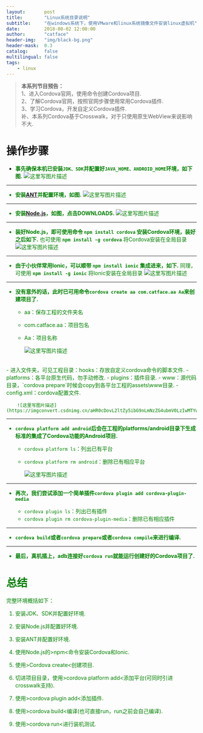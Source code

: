 ```yaml
---
layout:       post
title:        "Linux系统目录说明"
subtitle:     "在windows系统下，使用VMware和linux系统镜像文件安装linux虚拟机"
date:         2018-08-02 12:00:00
author:       "catface"
header-img:   "img/black-bg.png"
header-mask:  0.3
catalog:      false
multilingual: false
tags:
    - linux
---
```


> **本系列节目预告：**
> <br>1、进入Cordova官网，使用命令创建Cordova项目.
> <br>2、了解Cordova官网，按照官网步骤使用常用Cordova插件.
> <br>3、学习Cordova，开发自定义Cordova插件.
> <br>补、本系列Cordova基于Crosswalk，对于只使用原生WebView来说影响不大.

# 操作步骤

- **<font color=green>事先确保本机已安装`JDK、SDK`并配置好`JAVA_HOME、ANDROID_HOME`环境，如下图.**
![这里写图片描述](https://imgconvert.csdnimg.cn/aHR0cDovL2ltZy5ibG9nLmNzZG4ubmV0LzIwMTYwMTEyMTUzMzE4NjU3)

---

- **安装<a href="http://ant.apache.org/" target="_blank">ANT</a>并配置环境，如图.**
![这里写图片描述](https://imgconvert.csdnimg.cn/aHR0cDovL2ltZy5ibG9nLmNzZG4ubmV0LzIwMTYwMTEyMTYyMDAwMjc4)

---

- **安装<a href="https://nodejs.org/en/" target="_blank">Node.js</a>，如图，点击DOWNLOADS.**
![这里写图片描述](https://imgconvert.csdnimg.cn/aHR0cDovL2ltZy5ibG9nLmNzZG4ubmV0LzIwMTYwMTEyMTUzNTQ1NjQ2)

---

- **装好Node.js，即可使用命令 `npm install cordova` 安装Cordova环境，装好之后如下.**
也可使用 **`npm install -g cordova`** 将Cordova安装在全局目录
![这里写图片描述](https://imgconvert.csdnimg.cn/aHR0cDovL2ltZy5ibG9nLmNzZG4ubmV0LzIwMTYwMTEyMTU0NTExODE2)

---

- **由于小伙伴常用Ionic，可以顺带 `npm install ionic` 集成进来，如下.**
同理，可使用 **`npm install -g ionic`** 将Ionic安装在全局目录
![这里写图片描述](https://imgconvert.csdnimg.cn/aHR0cDovL2ltZy5ibG9nLmNzZG4ubmV0LzIwMTYwMTEyMTU0NzI3OTU1)

---

- **没有意外的话，此时已可用命令`cordova create aa com.catface.aa Aa`来创建项目了.**
	
	- aa：保存工程的文件夹名
	- com.catface.aa：项目包名
	- Aa：项目名称

		![这里写图片描述](https://imgconvert.csdnimg.cn/aHR0cDovL2ltZy5ibG9nLmNzZG4ubmV0LzIwMTYwMTEyMTU1MzIxNTQw)
<br>
	- 进入文件夹，可见工程目录：hooks：存放自定义cordova命令的脚本文件.
	- platforms：各平台原生代码，勿手动修改.
	- plugins：插件目录.
	- www：源代码目录，`cordova prepare`时候会copy到各平台工程的assets\www目录.
	- config.xml：cordova配置文件.

		![这里写图片描述](https://imgconvert.csdnimg.cn/aHR0cDovL2ltZy5ibG9nLmNzZG4ubmV0LzIwMTYwMTEyMTU1NzU2NDYz)

---

- **`cordova platform add android`后会在工程的platforms/android目录下生成标准的集成了Cordova功能的Android项目.**
	
	- `cordova platform ls`：列出已有平台
	- `cordova platform rm android`：删除已有相应平台

		![这里写图片描述](https://imgconvert.csdnimg.cn/aHR0cDovL2ltZy5ibG9nLmNzZG4ubmV0LzIwMTYwMTEyMTYwNzMwMTcz)

---

- **再次，我们尝试添加一个简单插件`cordova plugin add cordova-plugin-media`**
	
	- `cordova plugin ls`：列出已有插件
	- `cordova plugin rm cordova-plugin-media`：删除已有相应插件

---

- **`cordova build`或者`cordova prepare`或者`cordova compile`来进行编译.**

---

- **最后，真机插上，adb连接好`cordova run`就能运行创建好的Cordova项目了.**

# 总结
	
完整环境概括如下：

1. 安装JDK、SDK并配置好环境.

2. 安装Node.js并配置好环境.

3. 安装ANT并配置好环境.

4. 使用Node.js的>npm<命令安装Cordova和Ionic.

5. 使用>Cordova create<创建项目.

6. 切进项目目录，使用>cordova platform add<添加平台(可同时引进crosswalk支持).

7. 使用>cordova plugin add<添加插件.

8. 使用>cordova build<编译(也可直接run，run之前会自己编译).

9. 使用>cordova run<进行装机测试.
